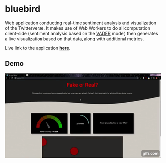 # bluebird

Web application conducting real-time sentiment analysis and visualization of the Twitterverse. It makes use of Web Workers to do all computation client-side (sentiment analysis based on the [VADER](http://comp.social.gatech.edu/papers/icwsm14.vader.hutto.pdf) model) then generates a live visualization based on that data, along with additional metrics.

Live link to the application **[here](https://isaacong.me/bluebird/)**.

## Demo
![Demo GIF](demo.gif)
